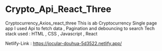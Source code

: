 # Crypto_Api_React_Three

 Cryptocurrency_Axios_react_three
 This is ab Cryptocurrency Single page app 
 I used Api to fetch data , Pagination and debouncing to search 
 Tech stack used : HTML , CSS , Javascript , React
 
 Netlify-Link : https://jocular-douhua-5d3522.netlify.app/
